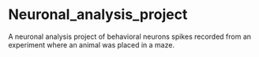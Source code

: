 # Neuronal_analysis_project
A neuronal analysis project of behavioral neurons spikes recorded from an experiment where an animal was placed in a maze.
